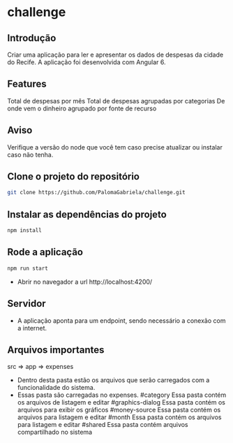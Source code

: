 # challenge

## Introdução
Criar uma aplicação para ler e apresentar os dados de despesas da cidade do Recife. A aplicação foi desenvolvida com Angular 6.

## Features
Total de despesas por mês
Total de despesas agrupadas por categorias
De onde vem o dinheiro agrupado por fonte de recurso

## Aviso
Verifique a versão do node que você tem caso precise atualizar ou instalar caso não tenha.

## Clone o projeto do repositório
```bash
git clone https://github.com/PalomaGabriela/challenge.git
```

## Instalar as dependências do projeto
```bash
npm install
```

## Rode a aplicação
```bash
npm run start
```
- Abrir no navegador a url http://localhost:4200/

## Servidor
- A aplicação aponta para um endpoint, sendo necessário a conexão com a internet.
## Arquivos importantes
src => app => expenses
- Dentro desta pasta estão os arquivos que serão carregados com a funcionalidade do sistema.
- Essas pasta são carregadas no expenses.
#category 
Essa pasta contém os arquivos de listagem e editar 
#graphics-dialog
Essa pasta contém os arquivos para exibir os gráficos
#money-source
Essa pasta contém os arquivos para listagem e editar
#month
Essa pasta contém os arquivos para listagem e editar
#shared
Essa pasta contém arquivos compartilhado no sistema
